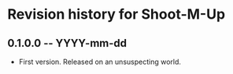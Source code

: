 # Revision history for Shoot-M-Up

## 0.1.0.0 -- YYYY-mm-dd

* First version. Released on an unsuspecting world.
